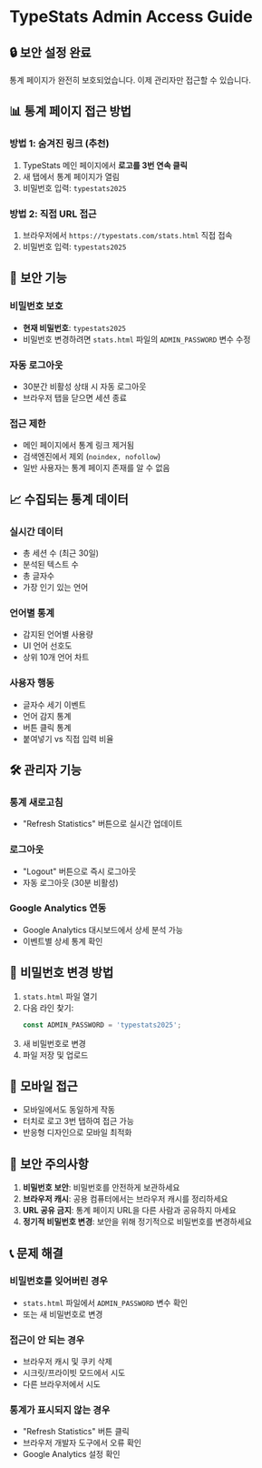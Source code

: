 # TypeStats Admin Access Guide

## 🔒 보안 설정 완료

통계 페이지가 완전히 보호되었습니다. 이제 관리자만 접근할 수 있습니다.

## 📊 통계 페이지 접근 방법

### 방법 1: 숨겨진 링크 (추천)
1. TypeStats 메인 페이지에서 **로고를 3번 연속 클릭**
2. 새 탭에서 통계 페이지가 열림
3. 비밀번호 입력: `typestats2025`

### 방법 2: 직접 URL 접근
1. 브라우저에서 `https://typestats.com/stats.html` 직접 접속
2. 비밀번호 입력: `typestats2025`

## 🔐 보안 기능

### 비밀번호 보호
- **현재 비밀번호**: `typestats2025`
- 비밀번호 변경하려면 `stats.html` 파일의 `ADMIN_PASSWORD` 변수 수정

### 자동 로그아웃
- 30분간 비활성 상태 시 자동 로그아웃
- 브라우저 탭을 닫으면 세션 종료

### 접근 제한
- 메인 페이지에서 통계 링크 제거됨
- 검색엔진에서 제외 (`noindex, nofollow`)
- 일반 사용자는 통계 페이지 존재를 알 수 없음

## 📈 수집되는 통계 데이터

### 실시간 데이터
- 총 세션 수 (최근 30일)
- 분석된 텍스트 수
- 총 글자수
- 가장 인기 있는 언어

### 언어별 통계
- 감지된 언어별 사용량
- UI 언어 선호도
- 상위 10개 언어 차트

### 사용자 행동
- 글자수 세기 이벤트
- 언어 감지 통계
- 버튼 클릭 통계
- 붙여넣기 vs 직접 입력 비율

## 🛠️ 관리자 기능

### 통계 새로고침
- "Refresh Statistics" 버튼으로 실시간 업데이트

### 로그아웃
- "Logout" 버튼으로 즉시 로그아웃
- 자동 로그아웃 (30분 비활성)

### Google Analytics 연동
- Google Analytics 대시보드에서 상세 분석 가능
- 이벤트별 상세 통계 확인

## 🔧 비밀번호 변경 방법

1. `stats.html` 파일 열기
2. 다음 라인 찾기:
   ```javascript
   const ADMIN_PASSWORD = 'typestats2025';
   ```
3. 새 비밀번호로 변경
4. 파일 저장 및 업로드

## 📱 모바일 접근

- 모바일에서도 동일하게 작동
- 터치로 로고 3번 탭하여 접근 가능
- 반응형 디자인으로 모바일 최적화

## 🚨 보안 주의사항

1. **비밀번호 보안**: 비밀번호를 안전하게 보관하세요
2. **브라우저 캐시**: 공용 컴퓨터에서는 브라우저 캐시를 정리하세요
3. **URL 공유 금지**: 통계 페이지 URL을 다른 사람과 공유하지 마세요
4. **정기적 비밀번호 변경**: 보안을 위해 정기적으로 비밀번호를 변경하세요

## 📞 문제 해결

### 비밀번호를 잊어버린 경우
- `stats.html` 파일에서 `ADMIN_PASSWORD` 변수 확인
- 또는 새 비밀번호로 변경

### 접근이 안 되는 경우
- 브라우저 캐시 및 쿠키 삭제
- 시크릿/프라이빗 모드에서 시도
- 다른 브라우저에서 시도

### 통계가 표시되지 않는 경우
- "Refresh Statistics" 버튼 클릭
- 브라우저 개발자 도구에서 오류 확인
- Google Analytics 설정 확인
